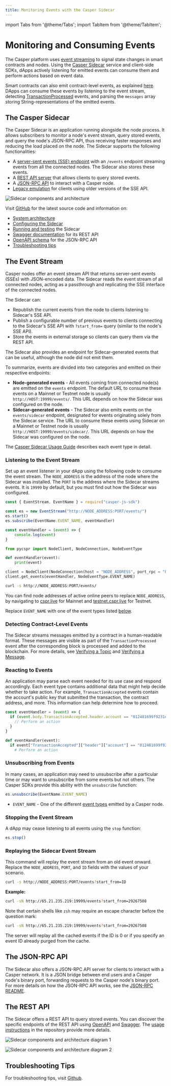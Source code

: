 ```yaml
---
title: Monitoring Events with the Casper Sidecar
---
```


import Tabs from '@theme/Tabs'; import TabItem from '@theme/TabItem';


<!--TODO once the Sidecar's feat-2.0 merges, update all related links to the dev branch.-->

# Monitoring and Consuming Events

The Casper platform uses [event streaming](../../operators/setup/node-events.md) to signal state changes in smart contracts and nodes. Using the [Casper Sidecar](#the-casper-sidecar) service and client-side SDKs, dApps actively listening for emitted events can consume them and perform actions based on event data.

Smart contracts can also emit contract-level events, as explained [here](../writing-onchain-code/emitting-contract-events.md). DApps can consume these events by listening to the event stream, detecting [TransactionProcessed](#deployprocessed) events, and parsing the `messages` array storing String-representations of the emitted events.

## The Casper Sidecar

The Casper Sidecar is an application running alongside the node process. It allows subscribers to monitor a node's event stream, query stored events, and query the node's JSON-RPC API, thus receiving faster responses and reducing the load placed on the node. The Sidecar supports the following functionalities:

* A [server-sent events (SSE) endpoint](https://github.com/casper-network/casper-sidecar/blob/feat-2.0/README.md#the-sse-server) with an `/events` endpoint streaming events from all the connected nodes. The Sidecar also stores these events.
* A [REST API server](https://github.com/casper-network/casper-sidecar/blob/feat-2.0/README.md#the-rest-api-server) that allows clients to query stored events.
* A [JSON-RPC API](https://github.com/casper-network/casper-sidecar/blob/feat-2.0/README.md#the-rpc-api-server) to interact with a Casper node.
* [Legacy emulation](https://github.com/casper-network/casper-sidecar/blob/feat-2.0/LEGACY_SSE_EMULATION.md) for clients using older versions of the SSE API.

![Sidecar components and architecture](./monitor-and-consume-events/sidecar-diagram.png)

Visit [GitHub](https://github.com/casper-network/casper-sidecar/) for the latest source code and information on:

* [System architecture](https://github.com/casper-network/casper-sidecar/blob/feat-2.0/README.md#system-components--architecture)
* [Configuring the Sidecar](https://github.com/casper-network/casper-sidecar/blob/feat-2.0/README.md#configuring-the-sidecar)
* [Running and testing](https://github.com/casper-network/casper-sidecar/blob/feat-2.0/README.md#running-and-testing-the-sidecar) the Sidecar
* [Swagger documentation](https://github.com/casper-network/casper-sidecar/blob/feat-2.0/README.md#swagger-documentation) for its REST API
* [OpenAPI schema](https://github.com/casper-network/casper-sidecar/blob/feat-2.0/README.md#openapi-specification) for the JSON-RPC API
* [Troubleshooting tips](https://github.com/casper-network/casper-sidecar/blob/feat-2.0/README.md#troubleshooting-tips)

## The Event Stream

Casper nodes offer an event stream API that returns server-sent events (SSEs) with JSON-encoded data. The Sidecar reads the event stream of all connected nodes, acting as a passthrough and replicating the SSE interface of the connected nodes.

The Sidecar can:
* Republish the current events from the node to clients listening to Sidecar's SSE API.
* Publish a configurable number of previous events to clients connecting to the Sidecar's SSE API with `?start_from=` query (similar to the node's SSE API).
* Store the events in external storage so clients can query them via the REST API.

The Sidecar also provides an endpoint for Sidecar-generated events that can be useful, although the node did not emit them. 

To summarize, events are divided into two categories and emitted on their respective endpoints:

- **Node-generated events** - All events coming from connected node(s) are emitted on the `events` endpoint. The default URL to consume these events on a Mainnet or Testnet node is usually `http://HOST:19999/events/`. This URL depends on how the Sidecar was configured on the node.
- **Sidecar-generated events** - The Sidecar also emits events on the `events/sidecar` endpoint, designated for events originating solely from the Sidecar service. The URL to consume these events using Sidecar on a Mainnet or Testnet node is usually `http://HOST:19999/events/sidecar/`. This URL depends on how the Sidecar was configured on the node.

The [Casper Sidecar Usage Guide](https://github.com/casper-network/casper-sidecar/blob/feat-2.0/USAGE.md) describes each event type in detail.

### Listening to the Event Stream

Set up an event listener in your dApp using the following code to consume the event stream. The `NODE_ADDRESS` is the address of the node where the Sidecar was installed. The `PORT` is the address where the Sidecar streams events. It is `19999` by default, but you must find out how the Sidecar was configured.

<Tabs>

<TabItem value="js" label="JavaScript">

```javascript
const { EventStream, EventName } = require("casper-js-sdk")

const es = new EventStream("http://NODE_ADDRESS:PORT/events/")
es.start()
es.subscribe(EventName.EVENT_NAME, eventHandler)

const eventHandler = (event) => {
    console.log(event)
}
```

</TabItem>

<TabItem value="python" label="Python">

```python
from pycspr import NodeClient, NodeConnection, NodeEventType

def eventHandler(event):
    print(event)

client = NodeClient(NodeConnection(host = "NODE_ADDRESS", port_rpc = "PORT"))
client.get_events(eventHandler, NodeEventType.EVENT_NAME)
```

</TabItem>

<TabItem value="curl" label="cURL">

```bash
curl -s http://NODE_ADDRESS:PORT/events/
```

</TabItem>

</Tabs>

You can find node addresses of active online peers to replace `NODE_ADDRESS`, by navigating to [cspr.live](https://cspr.live/tools/peers) for Mainnet and [testnet.cspr.live](https://testnet.cspr.live/tools/peers) for Testnet.

Replace `EVENT_NAME` with one of the event types listed [below](#event-types).


### Detecting Contract-Level Events

The Sidecar streams messages emitted by a contract in a human-readable format. These messages are visible as part of the `TransactionProcessed` event after the corresponding block is processed and added to the blockchain. For more details, see [Verifying a Topic](../writing-onchain-code/emitting-contract-events.md#verifying-a-topic) and [Verifying a Message](../writing-onchain-code/emitting-contract-events.md#verifying-a-message).


### Reacting to Events

An application may parse each event needed for its use case and respond accordingly. Each event type contains additional data that might help decide whether to take action. For example, `TransactionAccepted` events contain the account's public key that submitted the transaction, the contract address, and more. This information can help determine how to proceed.

<Tabs>

<TabItem value="js" label="JavaScript">

```javascript
const eventHandler = (event) => {
  if (event.body.TransactionAccepted.header.account == "012481699f9231e36ecf002675cd7186b48e6a735d10ec1b30f587ca716937752c") {
    // Perform an action
  }
}
```

</TabItem>

<TabItem value="python" label="Python">

```python
def eventHandler(event):
  if event["TransactionAccepted"]["header"]["account"] == "012481699f9231e36ecf002675cd7186b48e6a735d10ec1b30f587ca716937752c":
    # Perform an action
```

</TabItem>

</Tabs>

### Unsubscribing from Events

In many cases, an application may need to unsubscribe after a particular time or may want to unsubscribe from some events but not others. The Casper SDKs provide this ability with the `unsubscribe` function:

<Tabs>

<TabItem value="js" label="JavaScript">

```javascript
es.unsubscribe(EventName.EVENT_NAME)
```

</TabItem>

</Tabs>

- `EVENT_NAME` - One of the different [event types](#event-types) emitted by a Casper node.

### Stopping the Event Stream

A dApp may cease listening to all events using the `stop` function:

<Tabs>

<TabItem value="js" label="JavaScript">

```javascript
es.stop()
```

</TabItem>

</Tabs>

### Replaying the Sidecar Event Stream

This command will replay the event stream from an old event onward. Replace the `NODE_ADDRESS`, `PORT`, and `ID` fields with the values of your scenario.

<Tabs>

<TabItem value="curl" label="cURL">

```bash
curl -s http://NODE_ADDRESS:PORT/events?start_from=ID
```

**Example:**

```bash
curl -sN http://65.21.235.219:19999/events?start_from=29267508
```

Note that certain shells like `zsh` may require an escape character before the question mark:

```bash
curl -sN http://65.21.235.219:19999/events?start_from=29267508
```

</TabItem>

</Tabs>

The server will replay all the cached events if the ID is 0 or if you specify an event ID already purged from the cache.

## The JSON-RPC API

The Sidecar also offers a JSON-RPC API server for clients to interact with a Casper network. It is a JSON bridge between end users and a Casper node's binary port, forwarding requests to the Casper node's binary port. For more details on how the JSON-RPC API works, see the [JSON-RPC README](https://github.com/casper-network/casper-sidecar/blob/feat-2.0/json_rpc/README.md).

## The REST API

The Sidecar offers a REST API to query stored events. You can discover the specific endpoints of the REST API using [OpenAPI](https://github.com/casper-network/casper-sidecar/tree/feat-2.0?tab=readme-ov-file#openapi-specification) and [Swagger](https://github.com/casper-network/casper-sidecar/tree/feat-2.0?tab=readme-ov-file#swagger-documentation). The [usage instructions](https://github.com/casper-network/casper-sidecar/blob/feat-2.0/USAGE.md) in the repository provide more details.


![Sidecar components and architecture diagram 1](./monitor-and-consume-events/sidecar-swagger-1.png)

![Sidecar components and architecture diagram 2](./monitor-and-consume-events/sidecar-swagger-2.png)

## Troubleshooting Tips

For troubleshooting tips, visit [Github](https://github.com/casper-network/casper-sidecar/blob/feat-2.0/README.md#troubleshooting-tips).